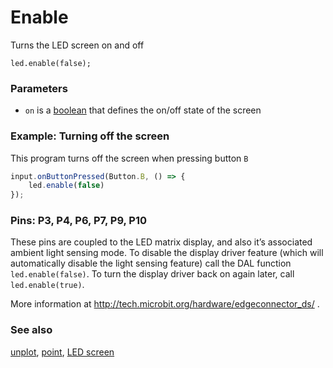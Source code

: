 # Enable

Turns the LED screen on and off

```sig
led.enable(false);
```

### Parameters

* ``on`` is a [boolean](/reference/types/boolean) that defines the on/off state of the screen

### Example: Turning off the screen

This program turns off the screen when pressing button ``B``

```typescript
input.onButtonPressed(Button.B, () => {
    led.enable(false)
});
```

### Pins: P3, P4, P6, P7, P9, P10

These pins are coupled to the LED matrix display, and also it’s associated ambient light sensing mode.
To disable the display driver feature (which will automatically disable the light sensing feature) call the DAL function ``led.enable(false)``. 
To turn the display driver back on again later, call ``led.enable(true)``.

More information at http://tech.microbit.org/hardware/edgeconnector_ds/ .

### See also

[unplot](/reference/led/unplot), [point](/reference/led/point), [LED screen](/device/screen)
